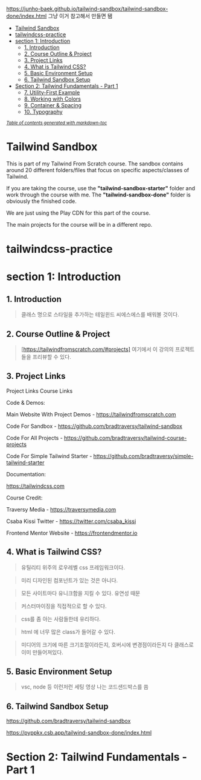 https://junho-baek.github.io/tailwind-sandbox/tailwind-sandbox-done/index.html
그냥 이거 참고해서 만들면 됌

- [Tailwind Sandbox](#tailwind-sandbox)
- [tailwindcss-practice](#tailwindcss-practice)
- [section 1: Introduction](#section-1--introduction)
  - [1. Introduction](#1-introduction)
  - [2. Course Outline & Project](#2-course-outline---project)
  - [3. Project Links](#3-project-links)
  - [4. What is Tailwind CSS?](#4-what-is-tailwind-css-)
  - [5. Basic Environment Setup](#5-basic-environment-setup)
  - [6. Tailwind Sandbox Setup](#6-tailwind-sandbox-setup)
- [Section 2: Tailwind Fundamentals - Part 1](#section-2--tailwind-fundamentals---part-1)
  - [7. Utility-First Example](#7-utility-first-example)
  - [8. Working with Colors](#8-working-with-colors)
  - [9. Container & Spacing](#9-container---spacing)
  - [10. Typography](#10-typography)

<small><i><a href='http://ecotrust-canada.github.io/markdown-toc/'>Table of contents generated with markdown-toc</a></i></small>

# Tailwind Sandbox

This is part of my Tailwind From Scratch course. The sandbox contains around 20 different folders/files that focus on specific aspects/classes of Tailwind.

If you are taking the course, use the **"tailwind-sandbox-starter"** folder and work through the course with me. The **"tailwind-sandbox-done"** folder is obviously the finished code.

We are just using the Play CDN for this part of the course.

The main projects for the course will be in a different repo.

# tailwindcss-practice

# section 1: Introduction

## 1. Introduction

> 클래스 명으로 스타일을 추가하는 테일윈드 씨에스에스를 배워볼 것이다.

## 2. Course Outline & Project

> [https://tailwindfromscratch.com/#projects] 여기에서 이 강의의 프로젝트들을 프리뷰할 수 있다.

## 3. Project Links

Project Links
Course Links

Code & Demos:

Main Website With Project Demos - https://tailwindfromscratch.com

Code For Sandbox - https://github.com/bradtraversy/tailwind-sandbox

Code For All Projects - https://github.com/bradtraversy/tailwind-course-projects

Code For Simple Tailwind Starter - https://github.com/bradtraversy/simple-tailwind-starter

Documentation:

https://tailwindcss.com

Course Credit:

Traversy Media - https://traversymedia.com

Csaba Kissi Twitter - https://twitter.com/csaba_kissi

Frontend Mentor Website - https://frontendmentor.io

## 4. What is Tailwind CSS?

> 유틸리티 위주의 로우레벨 css 프레임워크이다.

> 미리 디자인된 컴포넌트가 있는 것은 아니다.

> 모든 사이트마다 유니크함을 지킬 수 있다. 유연성 때문

> 커스터마이징을 직접적으로 할 수 있다.

> css를 좀 아는 사람들한테 유리하다.

> html 에 너무 많은 class가 들어갈 수 있다.

> 미디어의 크기에 따른 크기조절이라든지, 호버시에 변경점이라든지 다 클래스로 이미 만들어져있다.

## 5. Basic Environment Setup

> vsc, node 등 이런저런 세팅 영상
> 나는 코드샌드박스를 씀

## 6. Tailwind Sandbox Setup

https://github.com/bradtraversy/tailwind-sandbox

https://pyppkx.csb.app/tailwind-sandbox-done/index.html

# Section 2: Tailwind Fundamentals - Part 1

